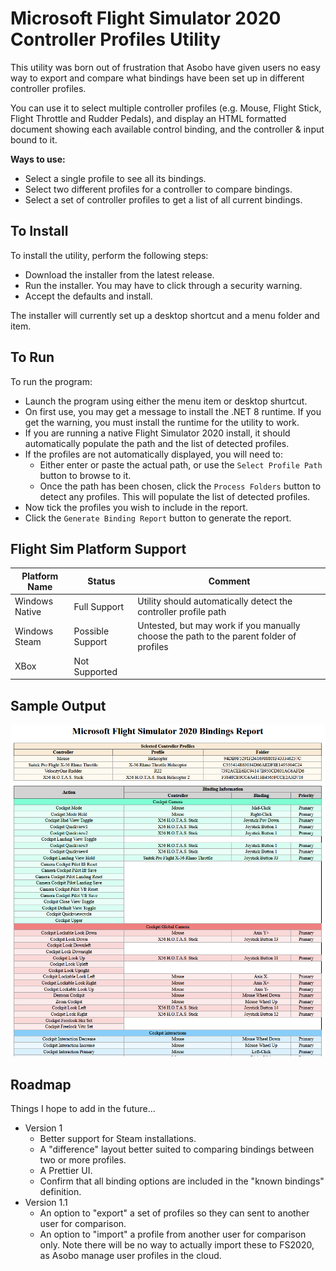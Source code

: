 # Microsoft Flight Simulator 2020 Controller Profiles Utility

This utility was born out of frustration that Asobo have given users no easy way to
export and compare what bindings have been set up in different controller profiles.

You can use it to select multiple controller profiles (e.g. Mouse, Flight Stick, 
Flight Throttle and Rudder Pedals), and display an HTML formatted document showing
each available control binding, and the controller & input bound to it.

**Ways to use:**
* Select a single profile to see all its bindings.
* Select two different profiles for a controller to compare bindings.
* Select a set of controller profiles to get a list of all current bindings.

## To Install
To install the utility, perform the following steps:
* Download the installer from the latest release.
* Run the installer. You may have to click through a security warning.
* Accept the defaults and install.

The installer will currently set up a desktop shortcut and a menu folder and item.

## To Run
To run the program:
* Launch the program using either the menu item or desktop shurtcut.
* On first use, you may get a message to install the .NET 8 runtime. If you get the
  warning, you must install the runtime for the utility to work.
* If you are running a native Flight Simulator 2020 install, it should automatically
  populate the path and the list of detected profiles.
* If the profiles are not automatically displayed, you will need to:
  * Either enter or paste the actual path, or use the `Select Profile Path` button
    to browse to it.
  * Once the path has been chosen, click the `Process Folders` button to detect any
    profiles. This will populate the list of detected profiles.
* Now tick the profiles you wish to include in the report.
* Click the `Generate Binding Report` button to generate the report.


## Flight Sim Platform Support
| Platform Name  | Status           | Comment                                                                                 |
|----------------|------------------|-----------------------------------------------------------------------------------------|
| Windows Native | Full Support     | Utility should automatically detect the controller profile path                         |
| Windows Steam  | Possible Support | Untested, but may work if you manually choose the path to the parent folder of profiles |
| XBox           | Not Supported    |                                                                                         |

## Sample Output
![Sample report](images/sample-report.png)

## Roadmap
Things I hope to add in the future...
* Version 1
	* Better support for Steam installations.
	* A "difference" layout better suited to comparing bindings between two or more profiles.
	* A Prettier UI.
	* Confirm that all binding options are included in the "known bindings" definition.
* Version 1.1
	* An option to "export" a set of profiles so they can sent to another user for comparison.
	* An option to "import" a profile from another user for comparison only. Note there will be no way to actually import these to FS2020, as Asobo manage user profiles in the cloud.
